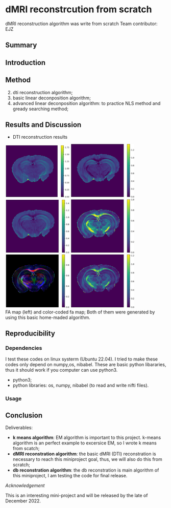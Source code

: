 # dMRI reconstrcution from scratch
dMRI reconstruction algorithm was write from scratch
Team contributor: EJZ



## Summary


## Introduction

## Method
2. dti reconstruction algorithm;
3. basic linear deconposition algorithm;
4. advanced linear deconposition algorithm: to practice NLS method and gready searching method;




## Results and Discussion
* DTI reconstruction results
<div align="left">
    <img src="./image/dti_reconstruction_test_ad.png" width="200"  alt="1" title="ad map">
    <img src="./image/dti_reconstruction_test_rd.png" width="200"  alt="1" title="rd map">
    <img src="./image/dti_reconstruction_test_md.png" width="200"  alt="1" title="md map">
	<img src="./image/dti_reconstruction_test_fa.png" width="200"  alt="1" title="fa map">
    <img src="./image/dti_reconstruction_test_rgb.png" width="200" alt="1" title="color coded fa map">
    <img src="./image/dti_reconstruction_test_dwi0.png" width="200"  alt="1" title="b0 map">
</div>
FA map (left) and color-coded fa map; Both of them were generated by using this basic home-maded algorithm.



## Reproducibility

### Dependencies
I test these codes on linux systerm (Ubuntu 22.04). I tried to make these codes only depend on numpy,os, nibabel. These are basic python libararies, thus it should work if you computer can use python3.

* python3;
* python libraries: os, numpy, nibabel (to read and write nifti files).
### Usage


## Conclusion

Deliverables:
* **k means algorithm**: EM algorithm is important to this project. k-means algorithm is an perfect example
    to excersice EM, so I wrote k means from scatch;
* **dMRI reconstration algorithm**: the basic dMRI (DTI) reconstration is necessary to reach this miniproject goal, thus, we will also do this from scratch;
* **db reconstration algorithm**: the db reconstration is main algorithm of this miniproject, I am testing the code for final release.

*Acknowledgement*

This is an interesting mini-project and will be released by the late of December 2022.